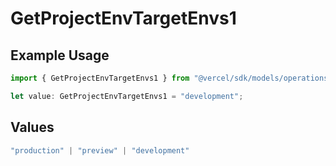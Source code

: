 # GetProjectEnvTargetEnvs1

## Example Usage

```typescript
import { GetProjectEnvTargetEnvs1 } from "@vercel/sdk/models/operations";

let value: GetProjectEnvTargetEnvs1 = "development";
```

## Values

```typescript
"production" | "preview" | "development"
```